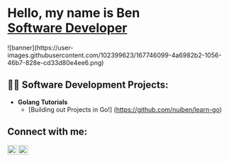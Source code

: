 <h1>Hello, my name is Ben<br/><a href="https://github.com/nuiben">Software Developer</a> <a href="https://www.linkedin.com/in/benjamingp/"></a></h1>
![banner](https://user-images.githubusercontent.com/102399623/167746099-4a6982b2-1056-46b7-828e-cd33d80e4ee6.png)

<h2>👨‍💻 Software Development Projects:</h2>

- <b>Golang Tutorials</b>
  - [Building out Projects in Go!] (https://github.com/nuiben/learn-go)

<h2>Connect with me:</h2>

[<img align="left" alt="JoshMadakor | Twitter" width="22px" src="https://cdn.jsdelivr.net/npm/simple-icons@v3/icons/twitter.svg" />][twitter]
[<img align="left" alt="JoshMadakor | LinkedIn" width="22px" src="https://cdn.jsdelivr.net/npm/simple-icons@v3/icons/linkedin.svg" />][linkedin]

[twitter]: https://twitter.com/benp0rter
[linkedin]: https://linkedin.com/in/benjamingp
